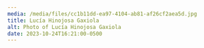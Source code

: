 ```yaml
---
media: /media/files/cc1b11dd-ea97-4104-ab81-af26cf2aea5d.jpg
title: Lucía Hinojosa Gaxiola
alt: Photo of Lucía Hinojosa Gaxiola
date: 2023-10-24T16:21:00-0500
---
```

